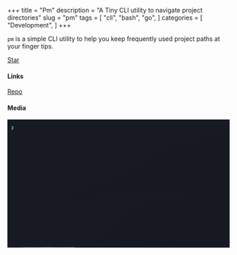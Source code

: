 +++
title = "Pm"
description = "A Tiny CLI utility to navigate project directories"
slug = "pm"
tags = [
    "cli",
    "bash",
    "go",
]
categories = [
    "Development",
]
+++

`pm` is a simple CLI utility to help you keep frequently used project paths at your finger tips.

<a class="github-button" href="https://github.com/gtalarico/pm" data-size="large" data-show-count="true" aria-label="Star gtalarico/pm on GitHub">Star</a>

#### Links

<div class="links">
    <i class="fab fa-github"></i>
    <a href="https://github.com/gtalarico/pm">Repo</a>
</div>

#### Media

![Pipes Demo](https://raw.githubusercontent.com/gtalarico/pm/master/demo.gif)



